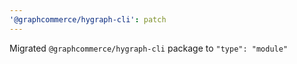 ```yaml
---
'@graphcommerce/hygraph-cli': patch
---
```


Migrated `@graphcommerce/hygraph-cli` package to `"type": "module"`
